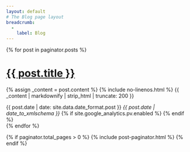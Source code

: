 ```yaml
---
layout: default
# The Blog page layout
breadcrumb:
  -
    label: Blog
---
```


<div id="post-list">
  {% for post in paginator.posts %}
  <div class="post-preview">
    <h1>
      <a href="{{ site.baseurl }}{{ post.url }}">{{ post.title }}</a>
    </h1>
    <div class="post-content">
      <p>
      {% assign _content = post.content %}
      {% include no-linenos.html %}
      {{ _content | markdownify | strip_html | truncate: 200 }}
      </p>
    </div>
    <div class="post-meta text-muted">
      <!-- posted date -->
      <i class="far fa-clock fa-fw"></i>
      <span class="timeago" data-toggle="tooltip" data-placement="bottom"
        title="{{ post.date | date: site.data.date_format.tooltip }}">
      {{ post.date | date: site.data.date_format.post }}
      <i class="unloaded">{{ post.date | date_to_xmlschema }}</i>
      </span>
      <!-- page views -->
      {% if site.google_analytics.pv.enabled %}
      <i class="far fa-eye fa-fw"></i>
      <span id="pv_{{-post.title-}}" class="pageviews">
        <i class="fas fa-spinner fa-spin fa-fw"></i>
      </span>
      {% endif %}
    </div>
  </div> <!-- .post-review -->
  {% endfor %}
</div> <!-- #post-list -->

{% if paginator.total_pages > 0 %}
  {% include post-paginator.html %}
{% endif %}
